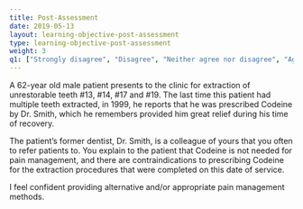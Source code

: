 ```yaml
---
title: Post-Assessment 
date: 2019-05-13
layout: learning-objective-post-assessment
type: learning-objective-post-assessment
weight: 3
q1: ["Strongly disagree", "Disagree", "Neither agree nor disagree", "Agree", "Strongly agree"]
---
```

A 62-year old male patient presents to the clinic for extraction of
unrestorable teeth #13, #14, #17 and #19. The last time this patient had
multiple teeth extracted, in 1999, he reports that he was prescribed Codeine by
Dr. Smith, which he remembers provided him great relief during his time of
recovery.

The patient’s former dentist, Dr. Smith, is a colleague of yours that you often
to refer patients to. You explain to the patient that Codeine is not needed for
pain management, and there are contraindications to prescribing Codeine for the
extraction procedures that were completed on this date of service.

I feel confident providing alternative and/or appropriate pain management methods.
